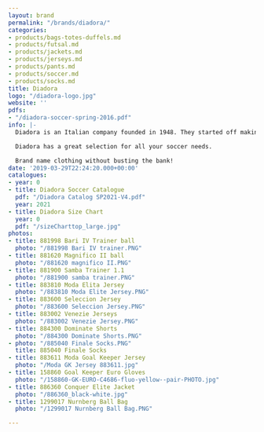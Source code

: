 ```yaml
---
layout: brand
permalink: "/brands/diadora/"
categories:
- products/bags-totes-duffels.md
- products/futsal.md
- products/jackets.md
- products/jerseys.md
- products/pants.md
- products/soccer.md
- products/socks.md
title: Diadora
logo: "/diadora-logo.jpg"
website: ''
pdfs:
- "/diadora-soccer-spring-2016.pdf"
info: |-
  Diadora is an Italian company founded in 1948. They started off making mountain boots and have become a worldwide success story within the soccer industry.

  Diadora has a great selection for all your soccer needs.

  Brand name clothing without busting the bank!
date: '2019-03-29T22:24:20.000+00:00'
catalogues:
- year: 0
- title: Diadora Soccer Catalogue
  pdf: "/Diadora Catalog SP2021-V4.pdf"
  year: 2021
- title: Diadora Size Chart
  year: 0
  pdf: "/sizeCharttop_large.jpg"
photos:
- title: 881998 Bari IV Trainer ball
  photo: "/881998 Bari IV trainer.PNG"
- title: 881620 Magnifico II ball
  photo: "/881620 magnifico II.PNG"
- title: 881900 Samba Trainer 1.1
  photo: "/881900 samba trainer.PNG"
- title: 883810 Moda Elita Jersey
  photo: "/883810 Moda Elite Jersey.PNG"
- title: 883600 Seleccion Jersey
  photo: "/883600 Seleccion Jersey.PNG"
- title: 883002 Venezie Jerseys
  photo: "/883002 Venezie Jersey.PNG"
- title: 884300 Dominate Shorts
  photo: "/884300 Dominate Shorts.PNG"
- photo: "/885040 Finale Socks.PNG"
  title: 885040 Finale Socks
- title: 883611 Moda Goal Keeper Jersey
  photo: "/Moda GK Jersey 883611.jpg"
- title: 158860 Goal Keeper Euro Gloves
  photo: "/158860-GK-EURO-C4686-fluo-yellow--pair-PHOTO.jpg"
- title: 886360 Conquer Elite Jacket
  photo: "/886360_black-white.jpg"
- title: 1299017 Nurnberg Ball Bag
  photo: "/1299017 Nurnberg Ball Bag.PNG"

---
```

